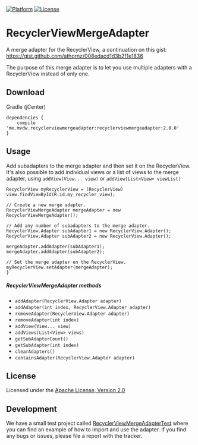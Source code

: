 [![Platform](http://img.shields.io/badge/platform-android-brightgreen.svg?style=flat)](http://developer.android.com/index.html)
[![License](https://img.shields.io/badge/license-Apache%202-blue.svg)](https://www.apache.org/licenses/LICENSE-2.0)

RecyclerViewMergeAdapter
===

A merge adapter for the RecyclerView, a continuation on this gist: https://gist.github.com/athornz/008edacd1d3b2f1e1836

The purpose of this merge adapter is to let you use multiple adapters with a RecyclerView instead of only one. 

## Download
Gradle (jCenter)
```
dependencies {
    compile 'me.mvdw.recyclerviewmergeadapter:recyclerviewmergeadapter:2.0.0'
}
```

## Usage

Add subadapters to the merge adapter and then set it on the RecyclerView. It's also possible to add individual views or a list of views to the merge adapter, using `addView(View... view)` or `addView(List<View> viewList)`

```
RecyclerView myRecyclerView = (RecyclerView) view.findViewById(R.id.my_recycler_view);

// Create a new merge adapter.
RecyclerViewMergeAdapter mergeAdapter = new RecyclerViewMergeAdapter();

// Add any number of subadapters to the merge adapter.
RecyclerView.Adapter subAdapter1 = new RecyclerView.Adapter();
RecyclerView.Adapter subAdapter2 = new RecyclerView.Adapter();

mergeAdapter.addAdapter(subAdapter1);
mergeAdapter.addAdapter(subAdapter2);

// Set the merge adapter on the RecyclerView.
myRecyclerView.setAdapter(mergeAdapter);
}
```

##### RecyclerViewMergeAdapter methods

- `addAdapter(RecyclerView.Adapter adapter)`
- `addAdapter(int index, RecyclerView.Adapter adapter)`
- `removeAdapter(RecyclerView.Adapter adapter)`
- `removeAdapter(int index)`
- `addView(View... view)`
- `addViews(List<View> views)`
- `getSubAdapterCount()`
- `getSubAdapter(int index)`
- `clearAdapters()`
- `containsAdapter(RecyclerView.Adapter adapter)`



## License

Licensed under the [Apache License, Version 2.0](http://www.apache.org/licenses/LICENSE-2.0.html)

## Development

We have a small test project called [RecyclerViewMergeAdapterTest](https://github.com/ronaldw/RecyclerViewMergeAdapterTest) where you can find an example of how to import and use the adapter. If you find any bugs or issues, please file a report with the tracker.

